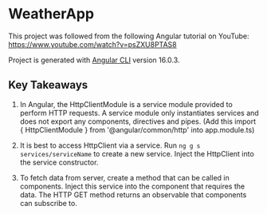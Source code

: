 # WeatherApp

This project was followed from the following Angular tutorial on YouTube:
https://www.youtube.com/watch?v=psZXU8PTAS8

Project is generated with [Angular CLI](https://github.com/angular/angular-cli) version 16.0.3.

## Key Takeaways

1. In Angular, the HttpClientModule is a service module provided to perform HTTP requests. A service module only instantiates services and does not export any components, directives and pipes. (Add this import { HttpClientModule } from '@angular/common/http' into app.module.ts)

2. It is best to access HttpClient via a service. Run `ng g s services/serviceName` to create a new service. Inject the HttpClient into the service constructor.

3. To fetch data from server, create a method that can be called in components. Inject this service into the component that requires the data. The HTTP GET method returns an observable that components can subscribe to.
